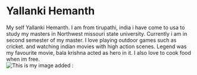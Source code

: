 # Yallanki Hemanth
My self Yallanki Hemanth. I am from tirupathi, india i have come to usa to study my masters in Northwest missouri state university. Currently i am in second semester of my master. I love playing outdoor games such as cricket. and watching indian movies with high action scenes. Legend was my favourite movie, bala krishna acted as hero in it. I also love to cook food when im free.<br>
![This is my image added :](https://github.com/hemanth-ml/my2-yallanki/blob/0ac0025d9217d9fbdbdfd07fc2fb305fe9f0c9b9/pic/WhatsApp%20Image%202023-09-06%20at%201.16.03%20PM.jpeg)